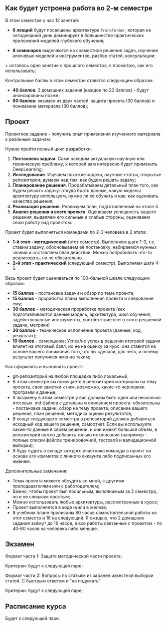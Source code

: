 ## Как будет устроена работа во 2-м семестре

В этом семестре у нас 12 занятий:

 - **6 лекций** будут посвящены архитектуре `Transformer`, которая на сегодняшний день доминирует в большинстве практических приложений моделей глубокого обучения;

 - **6 семинаров** выделяются на совместное решение задач, изучение ключевых моделей и инструментов, разбор статей, консультации;

\+ осталось одно занятие с прошлого семестра, я посмотрю, как его использовать;

Контрольные баллы в этом семестре ставятся следующим образом:

- **40 баллов**: 2 домашних задания (каждое по 20 баллов) - будут анонсированы позже;
- **60 баллов**: экзамен из двух частей: защита проекта (30 баллов) и понимание материала (30 баллов);


## Проект

Проектное задание - получить опыт применения изученного материала к реальным задачам.

Нужно пройти полный цикл разработки:
1. **Постановка задачи**. Сами находим актуальную научную или техническую проблему, к которой вам интересно будет применить DeepLearning;
2. **Исследование**. Изучаем похожие задачи, научные статьи, открытые репозитории; думаем над тем, как будем решать задачу;
3. **Планирование решения**. Прорабатываем детальный план того, как будем решать задачу: откуда брать данные, какую модель/архитектуру используем, нужно ли её обучать и как; как оценивать качество решения;
4. **Реализация решения**. Реализуем план, подготовленный на этапе 3.
5. **Анализ решения и всего проекта**. Оцениваем успешность нашего решения, выделяем его сильные и слабые стороны, оцениваем свою работу над проектом.

Проект будет выполняться командами по 2-3 человека в 2 этапа:

- **1-й этап - методический** (этот семестр). Выполняем шаги 1-3, т.е. ставим задачу, обосновываем её постановку, набираемся нужных знаний и составляем план действий. Можно попробовать что-то реализовать, но не обязательно.
- **2-й этап - практический** (следующий семестр). Выполняем шаги 4-5.

Весь проект будет оцениваться по 100-бальной шкале следующим образом:
- **15 баллов** - постановка задачи и обзор по теме проекта;
- **15 баллов** - проработка плана выполнения проекта и следование ему;
- **30 баллов** - методическая проработка проекта (как подготавливаются данные,модель, архитектура, цикл обучения, задействованные инструменты, соответствие всего этого решаемой задаче, метрики) 
- **30 баллов** - техническое исполнение проекта (данные, код, результат);
- **10 баллов** - самооценка;
Успех/не успех в решении итоговой задачи влияет на итоговый балл, но не на оценку за курс: она ставится на основе вашего понимания того, что вы сделали, для чего, и почему результат получился именно таким;

Как оформлять и выполнять проект:
- git-репозиторий на любой площадке либо локальный;
- В этом семестре вы помещаете в репозиторий материалы на тему проекта, свои заметки к ним, возможно, какие-то черновики программ и данные;
- К экзамену в этом семестре у вас должны быть один или несколько итоговых .md файлов с детальным описанием проекта: обязательны - постановка задачи, обзор на тему проекта, описание вашего решения, план решения, методика оценки результатов;
- В конце следующего семестра в репозиторий должен добавиться исходный код вашего решения, самоотчет. Если вы используете какие-то данные в своём решении, и они имеют большой объём, в репозиторий нужно добавить только их описание (например - полные списки файлов тренировочной, тестовой и валидационной выборки);
- Я буду судить о вкладе каждого участника команды в проект на основе его коммитов с личного аккаунта либо подписанных его именем.

Дополнительные замечания:
- Темы проекта можете обсудить со мной, с другими преподавателями или с работодателем;
- Важно, чтобы проект был посильным, выполнимым за 2 семестра, но и не слишком простым;
- Можно использовать любые архитектуры, рассмотренные в курсе;
- Проект выполняется в коде и/или в железе;
- В учебном плане прописаны 80 часов самостоятельной работы на этот семестр и 16 на следующий. Я ожидаю, что 2 домашних задания займут до 16 часов, а все работы связанные с проектом - по 40-60 часов на человека либо меньше.

## Экзамен

Формат части 1: Защита методической части проекта;

Критерии: будут к следующей паре;

Формат части 2: Вопросы по статьям из заранее известной выборки статей. С быстрым ответом и "на подумать".

Критерии: будут к следующей паре;


## Расписание курса

Будет к следующей паре.